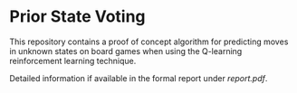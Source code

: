 # Prior State Voting

This repository contains a proof of concept algorithm for predicting moves in unknown states on board games when using the Q-learning reinforcement learning technique.

Detailed information if available in the formal report under *report.pdf*.
